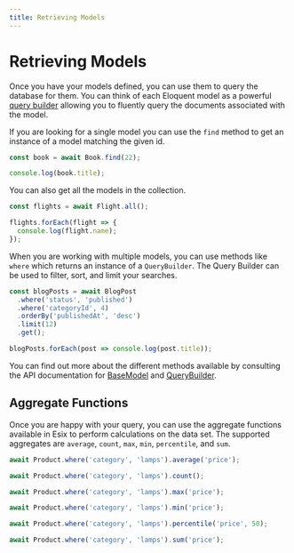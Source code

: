 ```yaml
---
title: Retrieving Models
---
```


# Retrieving Models

Once you have your models defined, you can use them to query the database for them. You can think of each Eloquent model as a powerful  [query builder](/api/classes/querybuilder.html) allowing you to fluently query the documents associated with the model.

If you are looking for a single model you can use the `find` method to get an instance of a model matching the given id.

```ts
const book = await Book.find(22);

console.log(book.title);
```

You can also get all the models in the collection.

```ts
const flights = await Flight.all();

flights.forEach(flight => {
  console.log(flight.name);
});
```

When you are working with multiple models, you can use methods like `where` which returns an instance of a `QueryBuilder`. The Query Builder can be used to filter, sort, and limit your searches.

```ts
const blogPosts = await BlogPost
  .where('status', 'published')
  .where('categoryId', 4)
  .orderBy('publishedAt', 'desc')
  .limit(12)
  .get();

blogPosts.forEach(post => console.log(post.title));
```

You can find out more about the different methods available by consulting the API documentation for [BaseModel](/api/classes/basemodel.html) and [QueryBuilder](/api/classes/querybuilder.html).

## Aggregate Functions

Once you are happy with your query, you can use the aggregate functions available in Esix to perform calculations on the data set. The supported aggregates are `average`, `count`, `max`, `min`, `percentile`, and `sum`.

```ts
await Product.where('category', 'lamps').average('price');

await Product.where('category', 'lamps').count();

await Product.where('category', 'lamps').max('price');

await Product.where('category', 'lamps').min('price');

await Product.where('category', 'lamps').percentile('price', 50);

await Product.where('category', 'lamps').sum('price');
```

